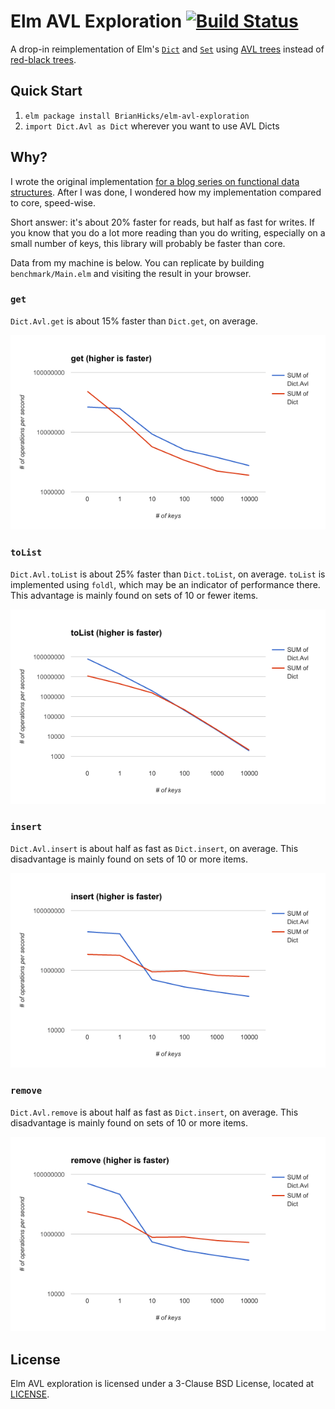 # Elm AVL Exploration [![Build Status](https://travis-ci.org/BrianHicks/elm-avl-exploration.svg?branch=master)](https://travis-ci.org/BrianHicks/elm-avl-exploration)

A drop-in reimplementation of Elm's [`Dict`](http://package.elm-lang.org/packages/elm-lang/core/latest/Dict) and [`Set`](http://package.elm-lang.org/packages/elm-lang/core/latest/Set) using [AVL trees](https://en.wikipedia.org/wiki/AVL_tree) instead of [red-black trees](https://en.wikipedia.org/wiki/Red%E2%80%93black_tree).

## Quick Start

1. `elm package install BrianHicks/elm-avl-exploration`
2. `import Dict.Avl as Dict` wherever you want to use AVL Dicts

## Why?

I wrote the original implementation [for a blog series on functional data structures](https://www.brianthicks.com/post/2016/11/13/functional-sets-part-1-construction/).
After I was done, I wondered how my implementation compared to core, speed-wise.

Short answer: it's about 20% faster for reads, but half as fast for writes.
If you know that you do a lot more reading than you do writing, especially on a small number of keys, this library will probably be faster than core.

Data from my machine is below. You can replicate by building `benchmark/Main.elm` and visiting the result in your browser.

### `get`

`Dict.Avl.get` is about 15% faster than `Dict.get`, on average.

![get performance](docs/get-performance.png)

### `toList`

`Dict.Avl.toList` is about 25% faster than `Dict.toList`, on average.
`toList` is implemented using `foldl`, which may be an indicator of performance there.
This advantage is mainly found on sets of 10 or fewer items.

![toList performance](docs/toList-performance.png)

### `insert`

`Dict.Avl.insert` is about half as fast as `Dict.insert`, on average.
This disadvantage is mainly found on sets of 10 or more items.

![insert performance](docs/insert-performance.png)

### `remove`

`Dict.Avl.remove` is about half as fast as `Dict.insert`, on average.
This disadvantage is mainly found on sets of 10 or more items.

![remove performance](docs/remove-performance.png)

## License

Elm AVL exploration is licensed under a 3-Clause BSD License, located at [LICENSE](LICENSE).
